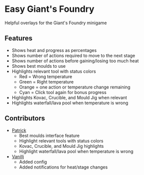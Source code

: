 # Easy Giant's Foundry

Helpful overlays for the Giant's Foundry minigame

## Features

- Shows heat and progress as percentages
- Shows number of actions required to move to the next stage
- Shows number of actions before gaining/losing too much heat
- Shows best moulds to use
- Highlights relevant tool with status colors
    * Red = Wrong temperature
    * Green = Right temperature
    * Orange = one action or temperature change remaining
    * Cyan = Click tool again for bonus progress
- Highlights Kovac, Crucible, and Mould Jig when relevant
- Highlights waterfall/lava pool when temperature is wrong

## Contributors

- [Patrick](https://github.com/pwatts6060 "Patrick's github")
    * Best moulds interface feature
    * Highlight relevant tools with status colors
    * Kovac, Crucible, and Mould Jig highlights
    * Highlight waterfall/lava pool when temperature is wrong
- [Vanillj](https://github.com/Vanillj "Vanillj's github")
  * Added config
  * Added notifications for heat/stage changes